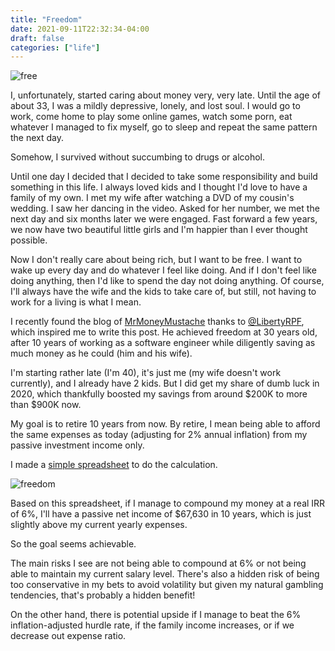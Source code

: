```yaml
---
title: "Freedom"
date: 2021-09-11T22:32:34-04:00
draft: false
categories: ["life"]
---
```


![free](/images/free.png)

I, unfortunately, started caring about money very, very late. Until the age of about 33, I was a mildly depressive, lonely, and lost soul. I would go to work, come home to play some online games, watch some porn, eat whatever I managed to fix myself, go to sleep and repeat the same pattern the next day.

Somehow, I survived without succumbing to drugs or alcohol. 

Until one day I decided that I decided to take some responsibility and build something in this life. I always loved kids and I thought I'd love to have a family of my own. I met my wife after watching a DVD of my cousin's wedding. I saw her dancing in the video. Asked for her number, we met the next day and six months later we were engaged. Fast forward a few years, we now have two beautiful little girls and I'm happier than I ever thought possible.

Now I don't really care about being rich, but I want to be free. I want to wake up every day and do whatever I feel like doing. And if I don't feel like doing anything, then I'd like to spend the day not doing anything. Of course, I'll always have the wife and the kids to take care of, but still, not having to work for a living is what I mean.

I recently found the blog of [MrMoneyMustache](https://www.mrmoneymustache.com/) thanks to [@LibertyRPF](https://twitter.com/LibertyRPF), which inspired me to write this post. He achieved freedom at 30 years old, after 10 years of working as a software engineer while diligently saving as much money as he could (him and his wife).

I'm starting rather late (I'm 40), it's just me (my wife doesn't work currently), and I already have 2 kids. But I did get my share of dumb luck in 2020, which thankfully boosted my savings from around $200K to more than $900K now.

My goal is to retire 10 years from now. By retire, I mean being able to afford the same expenses as today (adjusting for 2% annual inflation) from my passive investment income only.

I made a [simple spreadsheet](https://docs.google.com/spreadsheets/d/16kqaywKaysYlm5DdLk_dpDJ71moQtbqu/edit?usp=sharing&ouid=116309796777863581135&rtpof=true&sd=true) to do the calculation. 

![freedom](/images/freedom.png)

Based on this spreadsheet, if I manage to compound my money at a real IRR of 6%, I'll have a passive net income of $67,630 in 10 years, which is just slightly above my current yearly expenses.

So the goal seems achievable. 

The main risks I see are not being able to compound at 6% or not being able to maintain my current salary level. There's also a hidden risk of being too conservative in my bets to avoid volatility but given my natural gambling tendencies, that's probably a hidden benefit!

On the other hand, there is potential upside if I manage to beat the 6% inflation-adjusted hurdle rate, if the family income increases, or if we decrease out expense ratio.